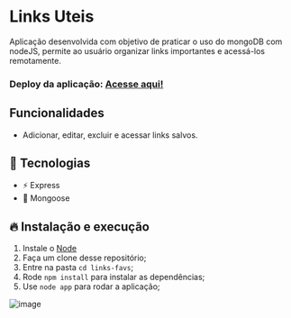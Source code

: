 
# Links Uteis

Aplicação desenvolvida com objetivo de praticar o uso do mongoDB com nodeJS, permite ao usuário organizar links importantes e acessá-los remotamente. 

### Deploy da aplicação: [Acesse aqui!](https://favs-links.herokuapp.com/)

## Funcionalidades

- Adicionar, editar, excluir e acessar links salvos.

## 🚀 Tecnologias
- ⚡ Express 
- 💾 Mongoose

## 🔥 Instalação e execução
1. Instale o [Node](https://nodejs.org/en/)
2. Faça um clone desse repositório;
3. Entre na pasta `cd links-favs`;
4. Rode `npm install`  para instalar as dependências;
5. Use `node app` para rodar a aplicação;

![image](https://user-images.githubusercontent.com/51184806/185265260-933058fe-ee9f-4f3a-9856-e3efab7c95f8.png)
